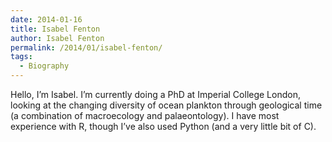 ```yaml
---
date: 2014-01-16
title: Isabel Fenton
author: Isabel Fenton
permalink: /2014/01/isabel-fenton/
tags:
  - Biography
---
```

Hello, I&#8217;m Isabel. I&#8217;m currently doing a PhD at Imperial College London, looking at the changing diversity of ocean plankton through geological time (a combination of macroecology and palaeontology). I have most experience with R, though I&#8217;ve also used Python (and a very little bit of C).
